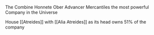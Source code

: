The Combine Honnete Ober Advancer Mercantiles the most powerful Company in the Universe 

House [[Atreides]] with [[Alia Atreides]] as its head owns 51% of the company 